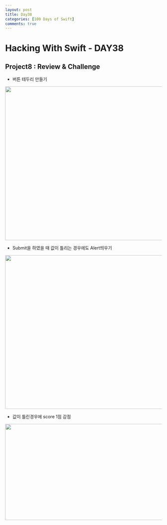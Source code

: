 ```yaml
---
layout: post
title: Day38
categories: [100 Days of Swift]
comments: true
---
```


# Hacking With Swift - DAY38

## Project8 : Review & Challenge

- 버튼 테두리 만들기

<a href="https://2.bp.blogspot.com/-f0ohJPyq5pE/Xi2p6V-XOiI/AAAAAAAACDw/ac4l5WLXFxMUF18c_yEKc4Spkq1thjaEwCLcBGAsYHQ/s1600/%25E1%2584%2589%25E1%2585%25B3%25E1%2584%258F%25E1%2585%25B3%25E1%2584%2585%25E1%2585%25B5%25E1%2586%25AB%25E1%2584%2589%25E1%2585%25A3%25E1%2586%25BA%2B2020-01-26%2B%25E1%2584%258B%25E1%2585%25A9%25E1%2584%2592%25E1%2585%25AE%2B11.58.00.png" imageanchor="1" ><img border="0" src="https://2.bp.blogspot.com/-f0ohJPyq5pE/Xi2p6V-XOiI/AAAAAAAACDw/ac4l5WLXFxMUF18c_yEKc4Spkq1thjaEwCLcBGAsYHQ/s640/%25E1%2584%2589%25E1%2585%25B3%25E1%2584%258F%25E1%2585%25B3%25E1%2584%2585%25E1%2585%25B5%25E1%2586%25AB%25E1%2584%2589%25E1%2585%25A3%25E1%2586%25BA%2B2020-01-26%2B%25E1%2584%258B%25E1%2585%25A9%25E1%2584%2592%25E1%2585%25AE%2B11.58.00.png" width="640" height="494" data-original-width="1600" data-original-height="1235" /></a>





- Submit을 하였을 때 값이 틀리는 경우에도 Alert띄우기

<a href="https://4.bp.blogspot.com/-CsivBslkIak/Xi2p6VqswII/AAAAAAAACD0/akJxd1hONyQVRCasOzMaJmPg9q8NPjQPQCLcBGAsYHQ/s1600/%25E1%2584%2589%25E1%2585%25B3%25E1%2584%258F%25E1%2585%25B3%25E1%2584%2585%25E1%2585%25B5%25E1%2586%25AB%25E1%2584%2589%25E1%2585%25A3%25E1%2586%25BA%2B2020-01-26%2B%25E1%2584%258B%25E1%2585%25A9%25E1%2584%2592%25E1%2585%25AE%2B11.57.53.png" imageanchor="1" ><img border="0" src="https://4.bp.blogspot.com/-CsivBslkIak/Xi2p6VqswII/AAAAAAAACD0/akJxd1hONyQVRCasOzMaJmPg9q8NPjQPQCLcBGAsYHQ/s640/%25E1%2584%2589%25E1%2585%25B3%25E1%2584%258F%25E1%2585%25B3%25E1%2584%2585%25E1%2585%25B5%25E1%2586%25AB%25E1%2584%2589%25E1%2585%25A3%25E1%2586%25BA%2B2020-01-26%2B%25E1%2584%258B%25E1%2585%25A9%25E1%2584%2592%25E1%2585%25AE%2B11.57.53.png" width="640" height="494" data-original-width="1600" data-original-height="1234" /></a>





- 값이 틀린경우에 score 1점 감점

<a href="https://4.bp.blogspot.com/-yH3e8Ap6aZ4/Xi2p6Xo1zdI/AAAAAAAACDs/Zj11U1E2qg8s3ccIbcHu82RLeBvEMqabgCLcBGAsYHQ/s1600/%25E1%2584%2589%25E1%2585%25B3%25E1%2584%258F%25E1%2585%25B3%25E1%2584%2585%25E1%2585%25B5%25E1%2586%25AB%25E1%2584%2589%25E1%2585%25A3%25E1%2586%25BA%2B2020-01-27%2B%25E1%2584%258B%25E1%2585%25A9%25E1%2584%258C%25E1%2585%25A5%25E1%2586%25AB%2B12.00.14.png" imageanchor="1" ><img border="0" src="https://4.bp.blogspot.com/-yH3e8Ap6aZ4/Xi2p6Xo1zdI/AAAAAAAACDs/Zj11U1E2qg8s3ccIbcHu82RLeBvEMqabgCLcBGAsYHQ/s640/%25E1%2584%2589%25E1%2585%25B3%25E1%2584%258F%25E1%2585%25B3%25E1%2584%2585%25E1%2585%25B5%25E1%2586%25AB%25E1%2584%2589%25E1%2585%25A3%25E1%2586%25BA%2B2020-01-27%2B%25E1%2584%258B%25E1%2585%25A9%25E1%2584%258C%25E1%2585%25A5%25E1%2586%25AB%2B12.00.14.png" width="640" height="309" data-original-width="658" data-original-height="318" /></a>


